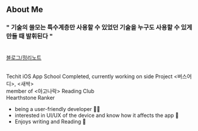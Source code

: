 ## About Me
### " 기술의 쓸모는 특수계층만 사용할 수 있었던 기술을 누구도 사용할 수 있게 만들 때 발휘된다 " <br><br>

[블로그/정리노트](https://yuia.tistory.com/)<br><br>

Techit iOS App School Completed, currently working on side Project <버스어디>, <새싹> <br>
member of <아고나락> Reading Club <br> Hearthstone Ranker <br>

- being a user-friendly developer 😶‍🌫️
- interested in UI/UX of the device and know how it affects the app 📱
- Enjoys writing and Reading 📝
  



